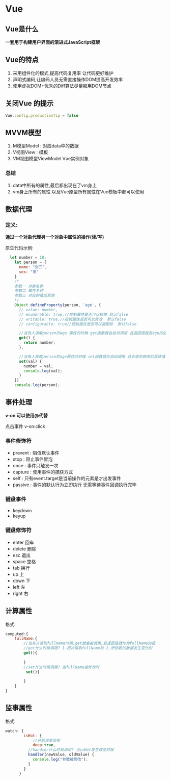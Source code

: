 

# Vue

## Vue是什么

**一套用于构建用户界面的渐进式JavaScript框架**

## Vue的特点

1. 采用组件化的模式,提高代码复用率 让代码更好维护
2. 声明式编码,让编码人员无需直接操作DOM提高开发效率
3. 使用虚拟DOM+优秀的Diff算法尽量服用DOM节点

## 关闭Vue 的提示

```javascript
Vue.config.productionTip = false
```

## MVVM模型

1. M模型Model : 对应data中的数据
2. V视图View : 模板
3. VM视图模型ViewModel Vue实例对象

### 总结

1. data中所有的属性,最后都出现在了vm身上
2. vm身上所有的属性 以及Vue原型所有属性在Vue模板中都可以使用

## 数据代理

### 定义:

**通过一个对象代理另一个对象中属性的操作(读/写)**

原生代码示例:

```javascript
  let number = 18;
    let person = {
      name: "张三",
      sex: "男"
    }
    /* 
    参数一 对象名称
    参数二 属性名称
    参数三 对应的值或其他
    */
    Object.defineProperty(person, 'age', {
      // value: number,
      // enumerable: true,//控制属性是否可以枚举 默认false
      // writable: true,//控制属性是否可以修改  默认false
      // configurable: true//控制属性是否可以被删除  默认false

      //当有人读取person的age 属性的时候 get函数就会自动调用 且返回值就是age的值
      get() {
        return number;
      },

      //当有人修改person的age属性的时候 set函数就会自动调用 且会收到修改的具体值
      set(val) {
        number = val;
        console.log(val);
      }
    })
    console.log(person);
```

## 事件处理

**v-on 可以使用@代替**

点击事件	v-on:click 

### 事件修饰符

- prevent : 阻值默认事件
- stop : 阻止事件冒泡
- once : 事件只触发一次
- capture : 使用事件的捕获方式
- self : 只有event.target是当前操作的元素是才出发事件
- passive : 事件的默认行为立即执行 无需等待事件回调执行完毕

### 键盘事件

- keydown
- keyup

### 键盘修饰符

- enter 回车
- delete 删除
- esc 退出
- space 空格
- tab 换行
- up 上
- down 下
- left 左
- right 右

##  计算属性

格式:

```javascript
computed:{
    fullName:{
        //当有人读取fullName时候,get就会被调用,且返回值就作为fullName的值
        //get什么时候调用? 1.初次读取fullName时 2.所依赖的数据发生变化时
        get(){
             
        }
        //set什么时候调用? 当fullName被修改时
         set(){
            
        }
    }
}
```

## 监事属性

格式:

```javascript
watch: {
        isHot: {
            //开启深度监视
            deep:true,
          //handler什么时候调用? 当isHot发生改变时候
          handler(newValue, oldValue) {
            console.log("参数被修改");
          }
        }
      }
```
